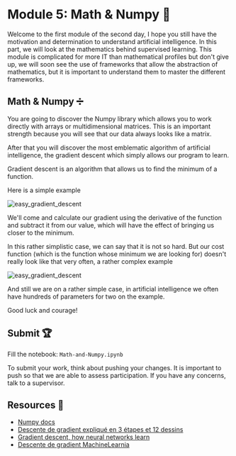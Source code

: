 # Module 5: Math & Numpy :pencil:

Welcome to the first module of the second day, I hope you still have the motivation and determination to understand artificial intelligence. In this part, we will look at the mathematics behind supervised learning. This module is complicated for more IT than mathematical profiles but don't give up, we will soon see the use of frameworks that allow the abstraction of mathematics, but it is important to understand them to master the different frameworks.

## Math & Numpy :heavy_division_sign:

You are going to discover the Numpy library which allows you to work directly with arrays or multidimensional matrices. This is an important strength because you will see that our data always looks like a matrix.

After that you will discover the most emblematic algorithm of artificial intelligence, the gradient descent which simply allows our program to learn.

Gradient descent is an algorithm that allows us to find the minimum of a function.

Here is a simple example

![easy_gradient_descent](./images/easy_gradient.png)

We'll come and calculate our gradient using the derivative of the function and subtract it from our value, which will have the effect of bringing us closer to the minimum.

In this rather simplistic case, we can say that it is not so hard. But our cost function (which is the function whose minimum we are looking for) doesn't really look like that very often, a rather complex example

![easy_gradient_descent](./images/hard_gradient.jpg)

And still we are on a rather simple case, in artificial intelligence we often have hundreds of parameters for two on the example.

Good luck and courage!


## Submit :trophy:

Fill the notebook: ``Math-and-Numpy.ipynb``

To submit your work, think about pushing your changes. It is important to push so that we are able to assess participation.
If you have any concerns, talk to a supervisor.

## Resources :book:

 - [Numpy docs](https://numpy.org/doc/)
 - [Descente de gradient expliqué en 3 étapes et 12 dessins](https://www.charlesbordet.com/fr/gradient-descent/#ensuite)
 - [Gradient descent, how neural networks learn](https://www.youtube.com/watch?v=IHZwWFHWa-w)
 - [Descente de gradient MachineLearnia](https://www.youtube.com/watch?v=rcl_YRyoLIY)